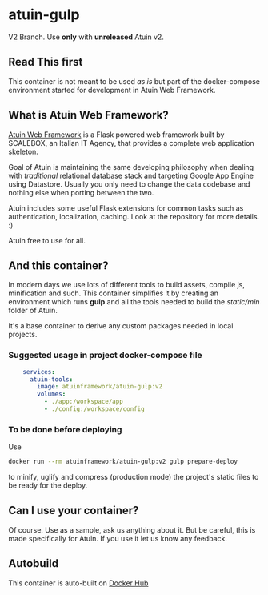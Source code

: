 # atuin-gulp

V2 Branch. Use **only** with **unreleased** Atuin v2.

## Read This first

This container is not meant to be used *as is* but part of the docker-compose
environment started for development in Atuin Web Framework.

## What is Atuin Web Framework?

[Atuin Web Framework] is a Flask powered web framework built by SCALEBOX, an Italian IT Agency,
that provides a complete web application skeleton.

Goal of Atuin is maintaining the same developing philosophy when dealing with *traditional*
relational database stack and targeting Google App Engine using Datastore.
Usually you only need to change the data codebase and nothing else when porting between the two.

Atuin includes some useful Flask extensions for common tasks such as authentication,
localization, caching. Look at the repository for more details. :)

Atuin free to use for all.

## And this container?

In modern days we use lots of different tools to build assets, compile js, minification
and such.
This container simplifies it by creating an environment which runs **gulp** and
all the tools needed to build the *static/min* folder of Atuin.

It's a base container to derive any custom packages needed in local projects.

### Suggested usage in project docker-compose file

```yaml
    services:
      atuin-tools:
        image: atuinframework/atuin-gulp:v2
        volumes:
          - ./app:/workspace/app
          - ./config:/workspace/config
```

### To be done before deploying

Use 

```bash
docker run --rm atuinframework/atuin-gulp:v2 gulp prepare-deploy
```

to minify, uglify and compress (production mode) the project's static files to be ready for the deploy.



## Can I use your container?

Of course. Use as a sample, ask us anything about it. But be careful, this is
made specifically for Atuin.
If you use it let us know any feedback.

## Autobuild

This container is auto-built on [Docker Hub]

[Atuin Web Framework]: https://github.com/atuinframework
[Docker Hub]:https://hub.docker.com/r/atuinframework/atuin-gulp